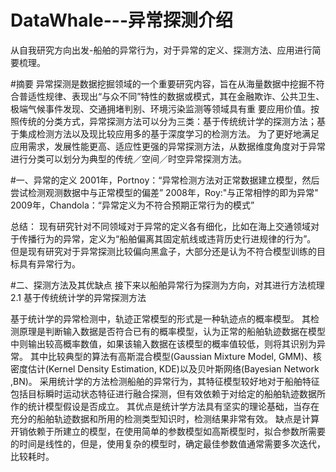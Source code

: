 # DataWhale---异常探测介绍
从自我研究方向出发-船舶的异常行为，对于异常的定义、探测方法、应用进行简要梳理。

#摘要
异常探测是数据挖掘领域的一个重要研究内容，旨在从海量数据中挖掘不符合普适性规律、表现出“与众不同”特性的数据或模式，其在金融欺诈、公共卫生、极端气候事件发现、交通拥堵判别、环境污染监测等领域具有重
要应用价值。按照传统的分类方式，异常探测方法可以分为三类：基于传统统计学的探测方法；基于集成检测方法以及现比较应用多的基于深度学习的检测方法。
为了更好地满足应用需求，发展性能更高、适应性更强的异常探测方法，从数据维度角度对于异常进行分类可以划分为典型的传统／空间／时空异常探测方法。

#一、异常的定义
2001年，Portnoy：“异常检测方法对正常数据建立模型，然后尝试检测观测数据中与正常模型的偏差”
2008年，Roy:"与正常相悖的即为异常"
2009年，Chandola：“异常定义为不符合预期正常行为的模式”

总结：
现有研究针对不同领域对于异常的定义各有细化，比如在海上交通领域对于传播行为的异常，定义为“船舶偏离其固定航线或违背历史行进规律的行为”。
但是现有研究对于异常探测比较偏向黑盒子，大部分还是认为不符合模型训练的目标具有异常行为。


#二、探测方法及其优缺点
接下来以船舶异常行为探测为方向，对其进行方法梳理
2.1 基于传统统计学的异常探测方法

基于统计学的异常检测中，轨迹正常模型的形式是一种轨迹点的概率模型。
其检测原理是判断输入数据是否符合已有的概率模型，认为正常的船舶轨迹数据在模型中则输出较高概率数值，如果该输入数据在该模型的概率值较低，则将其识别为异常。
其中比较典型的算法有高斯混合模型(Gaussian Mixture Model, GMM)、核密度估计(Kernel Density Estimation, KDE)以及贝叶斯网络(Bayesian Network ,BN)。
采用统计学的方法检测船舶的异常行为，其特征模型较好地对于船舶特征包括目标瞬时运动状态特征进行融合探测，但有效依赖于对给定的船舶轨迹数据所作的统计模型假设是否成立。
其优点是统计学方法具有坚实的理论基础，当存在充分的船舶轨迹数据和所用的检测类型知识时，检测结果非常有效。
缺点是计算开销依赖于所建立的模型，在使用简单的参数模型如高斯模型时，拟合参数所需要的时间是线性的，但是，使用复杂的模型时，确定最佳参数值通常需要多次迭代，比较耗时。
